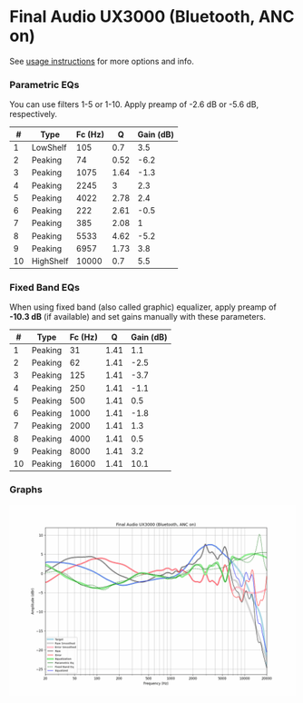 # Final Audio UX3000 (Bluetooth, ANC on)
See [usage instructions](https://github.com/jaakkopasanen/AutoEq#usage) for more options and info.

### Parametric EQs
You can use filters 1-5 or 1-10. Apply preamp of -2.6 dB or -5.6 dB, respectively.

|   # | Type      |   Fc (Hz) |    Q |   Gain (dB) |
|-----|-----------|-----------|------|-------------|
|   1 | LowShelf  |       105 | 0.7  |         3.5 |
|   2 | Peaking   |        74 | 0.52 |        -6.2 |
|   3 | Peaking   |      1075 | 1.64 |        -1.3 |
|   4 | Peaking   |      2245 | 3    |         2.3 |
|   5 | Peaking   |      4022 | 2.78 |         2.4 |
|   6 | Peaking   |       222 | 2.61 |        -0.5 |
|   7 | Peaking   |       385 | 2.08 |         1   |
|   8 | Peaking   |      5533 | 4.62 |        -5.2 |
|   9 | Peaking   |      6957 | 1.73 |         3.8 |
|  10 | HighShelf |     10000 | 0.7  |         5.5 |

### Fixed Band EQs
When using fixed band (also called graphic) equalizer, apply preamp of **-10.3 dB** (if available) and set gains manually with these parameters.

|   # | Type    |   Fc (Hz) |    Q |   Gain (dB) |
|-----|---------|-----------|------|-------------|
|   1 | Peaking |        31 | 1.41 |         1.1 |
|   2 | Peaking |        62 | 1.41 |        -2.5 |
|   3 | Peaking |       125 | 1.41 |        -3.7 |
|   4 | Peaking |       250 | 1.41 |        -1.1 |
|   5 | Peaking |       500 | 1.41 |         0.5 |
|   6 | Peaking |      1000 | 1.41 |        -1.8 |
|   7 | Peaking |      2000 | 1.41 |         1.3 |
|   8 | Peaking |      4000 | 1.41 |         0.5 |
|   9 | Peaking |      8000 | 1.41 |         3.2 |
|  10 | Peaking |     16000 | 1.41 |        10.1 |

### Graphs
![](./Final%20Audio%20UX3000%20(Bluetooth,%20ANC%20on).png)
